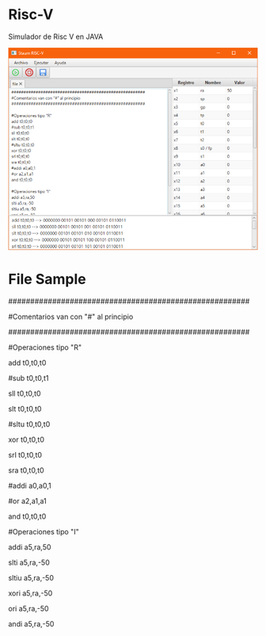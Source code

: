 # Risc-V
Simulador de Risc V en JAVA

![alt text](https://github.com/chechoXR/Risc-V/blob/master/Simulador%20Risc-V/pics/Saturn.png)

# File Sample

#######################################################

#Comentarios van con "#" al principio

#######################################################

#Operaciones tipo "R"

add t0,t0,t0

#sub t0,t0,t1

sll t0,t0,t0

slt t0,t0,t0

#sltu t0,t0,t0

xor t0,t0,t0

srl t0,t0,t0

sra t0,t0,t0

#addi a0,a0,1

#or a2,a1,a1

and t0,t0,t0


#Operaciones tipo "I"

addi a5,ra,50

slti a5,ra,-50

sltiu a5,ra,-50

xori a5,ra,-50

ori a5,ra,-50

andi a5,ra,-50

